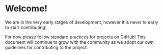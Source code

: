 # Welcome!
We are in the very early stages of development, however it is never to early to start contributing!

For now please follow standard practices for projects on GitHub! This document will continue to grow with the community as we adopt our own guidelines for contributing to the project.
